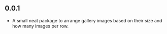 ## 0.0.1

* A small neat package to arrange gallery images based on their size and how many images per row.

